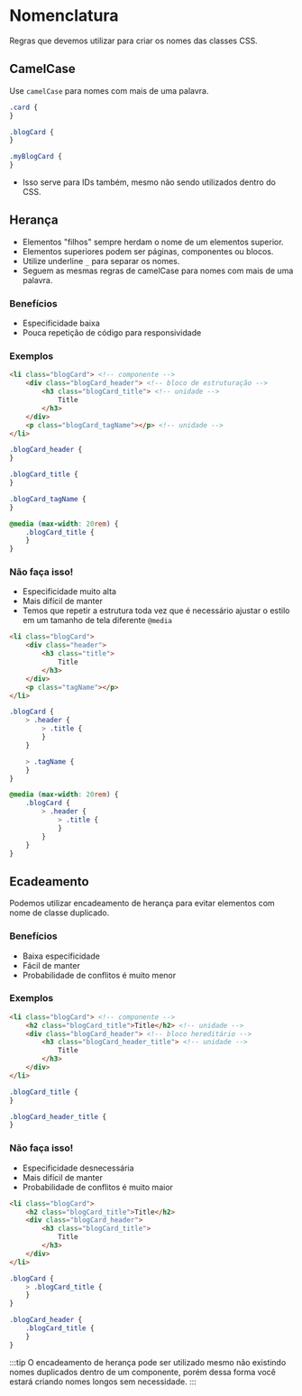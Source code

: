 # Nomenclatura
Regras que devemos utilizar para criar os nomes das classes CSS.

## CamelCase
Use `camelCase` para nomes com mais de uma palavra.

```scss
.card {
}

.blogCard {
}

.myBlogCard {		
}
```
- Isso serve para IDs também, mesmo não sendo utilizados dentro do CSS.

## Herança
- Elementos "filhos" sempre herdam o nome de um elementos superior. 
- Elementos superiores podem ser páginas, componentes ou blocos.
- Utilize underline `_` para separar os nomes. 
- Seguem as mesmas regras de camelCase para nomes com mais de uma palavra.

### Benefícios
- Especificidade baixa
- Pouca repetição de código para responsividade

### Exemplos
```html
<li class="blogCard"> <!-- componente -->
	<div class="blogCard_header"> <!-- bloco de estruturação -->
		<h3 class="blogCard_title"> <!-- unidade -->
			Title
		</h3>
	</div>
	<p class="blogCard_tagName"></p> <!-- unidade -->
</li>
```
```scss
.blogCard_header {
}

.blogCard_title {
}

.blogCard_tagName {
}

@media (max-width: 20rem) {
	.blogCard_title {
	}
}
```

### Não faça isso!
- Especificidade muito alta
- Mais difícil de manter
- Temos que repetir a estrutura toda vez que é necessário ajustar o estilo em um tamanho de tela diferente `@media`

```html
<li class="blogCard">
	<div class="header">
		<h3 class="title">
			Title
		</h3>
	</div>
	<p class="tagName"></p>
</li>
```
```scss
.blogCard {
	> .header {		
		> .title {			
		}	
	}

	> .tagName {			
	}
}

@media (max-width: 20rem) {
	.blogCard {
		> .header {		
			> .title {			
			}	
		}
	}
}
```
## Ecadeamento
Podemos utilizar encadeamento de herança para evitar elementos com nome de classe duplicado.

### Benefícios
- Baixa especificidade
- Fácil de manter
- Probabilidade de conflitos é muito menor

### Exemplos
```html
<li class="blogCard"> <!-- componente -->
	<h2 class="blogCard_title">Title</h2> <!-- unidade -->
	<div class="blogCard_header"> <!-- bloco hereditário -->
		<h3 class="blogCard_header_title"> <!-- unidade -->
			Title
		</h3>
	</div>
</li>
```
```scss
.blogCard_title {		
}

.blogCard_header_title {
}
```
### Não faça isso!
- Especificidade desnecessária
- Mais difícil de manter
- Probabilidade de conflitos é muito maior
```html
<li class="blogCard">
	<h2 class="blogCard_title">Title</h2>
	<div class="blogCard_header">
		<h3 class="blogCard_title">
			Title
		</h3>
	</div>
</li>
```
```scss
.blogCard {
	> .blogCard_title {		
	}
}	

.blogCard_header {
	.blogCard_title {			
	}
}
```

:::tip
O encadeamento de herança pode ser utilizado mesmo não existindo nomes duplicados dentro de um componente, porém dessa forma você estará criando nomes longos sem necessidade.
:::